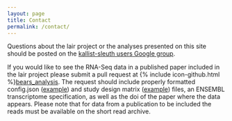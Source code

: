 ```yaml
---
layout: page
title: Contact
permalink: /contact/
---
```


Questions about the lair project or the analyses presented on this site should be posted on the [kallist-sleuth users Google group](https://groups.google.com/forum/#!forum/kallisto-sleuth-users). 

If you would like to see the RNA-Seq data in a published paper included in the lair project please submit a pull request at {% include icon-github.html %}[bears_analysis](https://github.com/pachterlab/bears_analyses). The request should include properly formatted config.json ([example](https://github.com/pachterlab/bears_analyses/blob/master/Ellahi_2015_10.1534_genetics.115.175711/config.json)) and study design matrix ([example](https://github.com/pachterlab/bears_analyses/blob/master/Ellahi_2015_10.1534_genetics.115.175711/study_design.txt)) files, an ENSEMBL transcriptome specification, as well as the doi of the paper where the data appears. Please note that for data from a publication to be included the reads must be available on the short read archive.
